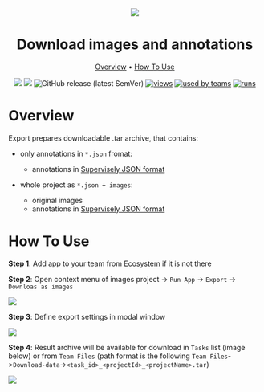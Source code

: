 <div align="center" markdown>
<img src="https://i.imgur.com/"/>

# Download images and annotations

<p align="center">
  <a href="#Overview">Overview</a> •
  <a href="#How-To-Use">How To Use</a>
</p>


[![](https://img.shields.io/badge/supervisely-ecosystem-brightgreen)](https://ecosystem.supervise.ly/apps/supervisely-ecosystem/download_as_supervisely)
[![](https://img.shields.io/badge/slack-chat-green.svg?logo=slack)](https://supervise.ly/slack)
![GitHub release (latest SemVer)](https://img.shields.io/github/v/release/supervisely-ecosystem/download_as_supervisely)
[![views](https://app.supervise.ly/public/api/v3/ecosystem.counters?repo=supervisely-ecosystem/download_as_supervisely&counter=views&label=views)](https://supervise.ly)
[![used by teams](https://app.supervise.ly/public/api/v3/ecosystem.counters?repo=supervisely-ecosystem/download_as_supervisely&counter=downloads&label=used%20by%20teams)](https://supervise.ly)
[![runs](https://app.supervise.ly/public/api/v3/ecosystem.counters?repo=supervisely-ecosystem/download_as_supervisely&counter=runs&label=runs)](https://supervise.ly)

</div>

# Overview

Export prepares downloadable .tar archive, that contains:
- only annotations in `*.json` fromat:
  - annotations in [Supervisely JSON format](https://docs.supervise.ly/data-organization/00_ann_format_navi)

- whole project as `*.json + images`:
  - original images
  - annotations in [Supervisely JSON format](https://docs.supervise.ly/data-organization/00_ann_format_navi)

# How To Use
**Step 1**: Add app to your team from [Ecosystem](https://app.supervise.ly/apps/ecosystem/export-as-masks) if it is not there

    
**Step 2**: Open context menu of images project -> `Run App` -> `Export` -> `Downloas as images` 

<img src="https://i.imgur.com/DM36rU3.png"/>

**Step 3**: Define export settings in modal window

<img src="https://i.imgur.com/0ZhbOjx.png">

**Step 4**: Result archive will be available for download in `Tasks` list (image below) or from `Team Files` (path format is the following `Team Files`->`Download-data`->`<task_id>_<projectId>_<projectName>.tar`)

<img src="https://i.imgur.com/GIrpEUZ.png">

